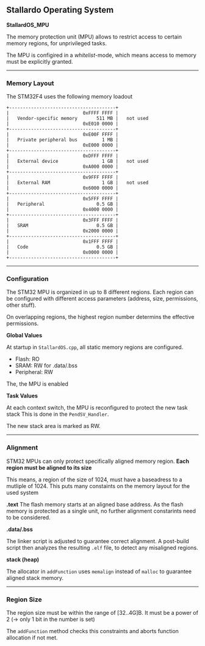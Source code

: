 ## **Stallardo Operating System**
**StallardOS_MPU**

The memory protection unit (MPU) allows to restrict access to certain memory regions, for unprivileged tasks.

The MPU is configired in a *whitelist*-mode, which means access to memory must be explicitly granted.

_________________________________________________________________________________________

### Memory Layout

The STM32F4 uses the following memory loadout

```
+---------------------------------------+
|                           0xFFFF FFFF |
|   Vendor-specific memory       511 MB |   not used
|                           0xE010 0000 |
+---------------------------------------+
|                           0xE00F FFFF |
|   Private peripheral bus         1 MB |
|                           0xE000 0000 |
+---------------------------------------+
|                           0xDFFF FFFF |
|   External device                1 GB |   not used
|                           0xA000 0000 |
+---------------------------------------+
|                           0x9FFF FFFF |
|   External RAM                   1 GB |   not used
|                           0x6000 0000 |
+---------------------------------------+
|                           0x5FFF FFFF |
|   Peripheral                   0.5 GB |
|                           0x4000 0000 |
+---------------------------------------+
|                           0x3FFF FFFF |
|   SRAM                         0.5 GB |
|                           0x2000 0000 |
+---------------------------------------+
|                           0x1FFF FFFF |
|   Code                         0.5 GB |
|                           0x0000 0000 |
+---------------------------------------+
```
_________________________________________________________________________________________
### Configuration

The STM32 MPU is organized in up to 8 different regions. Each region can be configured with different access parameters (address, size, permissions, other stuff).

On overlapping regions, the highest region number determins the effective permissions.


**Global Values**

At startup in `StallardOS.cpp`, all static memory regions are configured.

* Flash: RO
* SRAM: RW for .data/.bss
* Peripheral: RW

The, the MPU is enabled


**Task Values**

At each context switch, the MPU is reconfigured to protect the new task stack
This is done in the `PendSV_Handler`.

The new stack area is marked as RW.

_________________________________________________________________________________________

### Alignment

STM32 MPUs can only protect specifically aligned memory region.
**Each region must be aligned to its size**

This means, a region of the size of 1024, must have a baseadress to a mutliple of 1024.
This puts many constaints on the memory layout for the used system


**.text**
The flash memory starts at an aligned base address. As the flash memory is protected as a single unit, no further alignment constarints need to be considered.

**.data/.bss**

The linker script is adjusted to guarantee correct alignment.
A post-build script then analyzes the resulting `.elf` file, to detect any misaligned regions.

**stack (heap)**

The allocator in `addFunction` uses `memalign` instead of `malloc` to guarantee aligned stack memory.


_________________________________________________________________________________________

### Region Size

The region size must be within the range of [32..4G]B.
It must be a power of 2 (-> only 1 bit in the number is set)

The `addFunction` method checks this constraints and aborts function allocation if not met.


